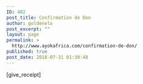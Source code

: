 ```yaml
---
ID: 482
post_title: Confirmation de Don
author: goldenelo
post_excerpt: ""
layout: page
permalink: >
  http://www.ayokafrica.com/confirmation-de-don/
published: true
post_date: 2018-07-31 01:30:48
---
```

[give_receipt]